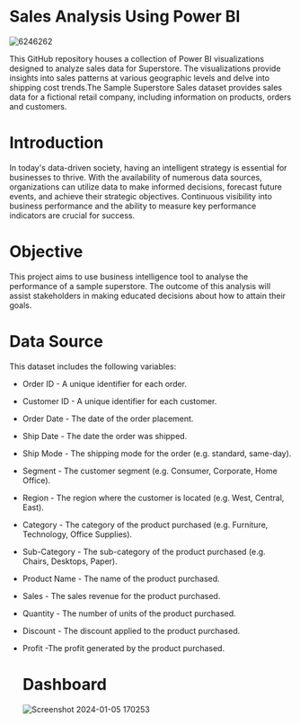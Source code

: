 # Sales Analysis Using Power BI

![6246262](https://github.com/badarunnisats/Sales-Analysis-Using-Power-BI/assets/109198401/f4f2c52d-c4f8-41ba-94f7-b8cafb017eb2)


This GitHub repository houses a collection of Power BI visualizations designed to analyze sales data for Superstore. The visualizations provide insights into sales patterns at various geographic levels and delve into shipping cost trends.The Sample Superstore Sales dataset provides sales data for a fictional retail company, including information on products, orders and customers.

# Introduction

In today's data-driven society, having an intelligent strategy is essential for businesses to thrive. With the availability of numerous data sources, organizations can utilize data to make informed decisions, forecast future events, and achieve their strategic objectives. Continuous visibility into business performance and the ability to measure key performance indicators are crucial for success.

# Objective

This project aims to use business intelligence tool to analyse the performance of a sample superstore. The outcome of this analysis will assist stakeholders in making educated decisions about how to attain their goals.

# Data Source

This dataset includes the following variables:
- Order ID - A unique identifier for each order.
- Customer ID - A unique identifier for each customer.
- Order Date - The date of the order placement.
- Ship Date - The date the order was shipped.
- Ship Mode - The shipping mode for the order (e.g. standard, same-day).
- Segment - The customer segment (e.g. Consumer, Corporate, Home Office).
- Region - The region where the customer is located (e.g. West, Central, East).
- Category - The category of the product purchased (e.g. Furniture, Technology, Office Supplies).
- Sub-Category - The sub-category of the product purchased (e.g. Chairs, Desktops, Paper).
- Product Name - The name of the product purchased.
- Sales - The sales revenue for the product purchased.
- Quantity - The number of units of the product purchased.
- Discount - The discount applied to the product purchased.
- Profit -The profit generated by the product purchased.

  # Dashboard

  ![Screenshot 2024-01-05 170253](https://github.com/badarunnisats/Sales-Analysis-Using-Power-BI/assets/109198401/064cfb02-a5b6-4d7c-b435-e86148e412e9)
